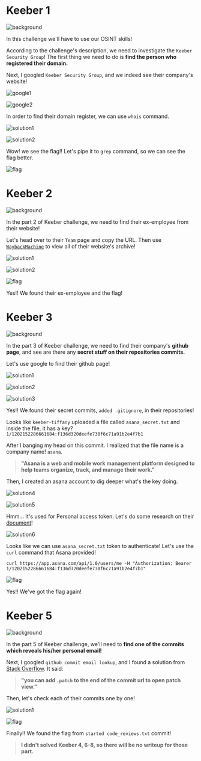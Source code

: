 # Keeber 1
![background](https://github.com/siunam321/CTF-Writeups/blob/main/NahamCon-CTF-2022/OSINT/Keeber/images/1/background.png)

In this challenge we'll have to use our OSINT skills!

According to the challenge's description, we need to investigate the `Keeber Security Group`! The first thing we need to do is **find the person who registered their domain.**

Next, I googled `Keeber Security Group`, and we indeed see their company's website!

![google1](https://github.com/siunam321/CTF-Writeups/blob/main/NahamCon-CTF-2022/OSINT/Keeber/images/1/google1.png)

![google2](https://github.com/siunam321/CTF-Writeups/blob/main/NahamCon-CTF-2022/OSINT/Keeber/images/1/google2.png)

In order to find their domain register, we can use `whois` command.

![solution1](https://github.com/siunam321/CTF-Writeups/blob/main/NahamCon-CTF-2022/OSINT/Keeber/images/1/solution1.png)

![solution2](https://github.com/siunam321/CTF-Writeups/blob/main/NahamCon-CTF-2022/OSINT/Keeber/images/1/solution2.png)

Wow! we see the flag!! Let's pipe it to `grep` command, so we can see the flag better.

![flag](https://github.com/siunam321/CTF-Writeups/blob/main/NahamCon-CTF-2022/OSINT/Keeber/images/1/flag.png)


# Keeber 2
![background](https://github.com/siunam321/CTF-Writeups/blob/main/NahamCon-CTF-2022/OSINT/Keeber/images/2/background.png)

In the part 2 of Keeber challenge, we need to find their ex-employee from their website!

Let's head over to their `Team` page and copy the URL. Then use [`WaybackMachine`](https://archive.org/web/) to view all of their website's archive!

![solution1](https://github.com/siunam321/CTF-Writeups/blob/main/NahamCon-CTF-2022/OSINT/Keeber/images/2/solution1.png)

![solution2](https://github.com/siunam321/CTF-Writeups/blob/main/NahamCon-CTF-2022/OSINT/Keeber/images/2/solution2.png)

![flag](https://github.com/siunam321/CTF-Writeups/blob/main/NahamCon-CTF-2022/OSINT/Keeber/images/2/flag.png)

Yes!! We found their ex-employee and the flag!


# Keeber 3
![background](https://github.com/siunam321/CTF-Writeups/blob/main/NahamCon-CTF-2022/OSINT/Keeber/images/3/background.png)

In the part 3 of Keeber challenge, we need to find their company's **github page**, and see are there any **secret stuff on their repositories commits.**

Let's use google to find their github page!

![solution1](https://github.com/siunam321/CTF-Writeups/blob/main/NahamCon-CTF-2022/OSINT/Keeber/images/3/solution1.png)

![solution2](https://github.com/siunam321/CTF-Writeups/blob/main/NahamCon-CTF-2022/OSINT/Keeber/images/3/solution2.png)

![solution3](https://github.com/siunam321/CTF-Writeups/blob/main/NahamCon-CTF-2022/OSINT/Keeber/images/3/solution3.png)

Yes!! We found their secret commits, `added .gitignore`, in their repositories!

Looks like `keeber-tiffany` uploaded a file called `asana_secret.txt` and inside the file, it has a key? `1/1202152286661684:f136d320deefe730f6c71a91b2e4f7b1`

After I banging my head on this commit. I realized that the file name is a company name! `asana`.

> **"Asana is a web and mobile work management platform designed to help teams organize, track, and manage their work."**

Then, I created an asana account to dig deeper what's the key doing.

![solution4](https://github.com/siunam321/CTF-Writeups/blob/main/NahamCon-CTF-2022/OSINT/Keeber/images/3/solution4.png)

![solution5](https://github.com/siunam321/CTF-Writeups/blob/main/NahamCon-CTF-2022/OSINT/Keeber/images/3/solution5.png)

Hmm... It's used for Personal access token. Let's do some research on their [document](https://developers.asana.com/docs/personal-access-token)!

![solution6](https://github.com/siunam321/CTF-Writeups/blob/main/NahamCon-CTF-2022/OSINT/Keeber/images/3/solution6.png)

Looks like we can use `asana_secret.txt` token to authenticate! Let's use the `curl` command that Asana provided!

`curl https://app.asana.com/api/1.0/users/me -H "Authorization: Bearer 1/1202152286661684:f136d320deefe730f6c71a91b2e4f7b1"`

![flag](https://github.com/siunam321/CTF-Writeups/blob/main/NahamCon-CTF-2022/OSINT/Keeber/images/3/flag.png)

Yes!! We've got the flag again!


# Keeber 5
![background](https://github.com/siunam321/CTF-Writeups/blob/main/NahamCon-CTF-2022/OSINT/Keeber/images/5/background.png)

In the part 5 of Keeber challenge, we'll need to **find one of the commits which reveals his/her personal email!**

Next, I googled `github commit email lookup`, and I found a solution from [Stack Overflow](https://stackoverflow.com/questions/42957392/how-to-see-contributors-email-address-on-git-commit-chain). It said:

> **"you can add `.patch` to the end of the commit url to open patch view."**

Then, let's check each of their commits one by one!

![solution1](https://github.com/siunam321/CTF-Writeups/blob/main/NahamCon-CTF-2022/OSINT/Keeber/images/5/solution1.png)

![flag](https://github.com/siunam321/CTF-Writeups/blob/main/NahamCon-CTF-2022/OSINT/Keeber/images/5/flag.png)

Finally!! We found the flag from `started code_reviews.txt` commit!



> **I didn't solved Keeber 4, 6-8, so there will be no writeup for those part.**